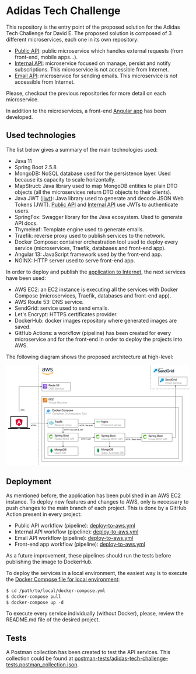 # Adidas Tech Challenge
This repository is the entry point of the proposed solution for the Adidas Tech Challenge for David E. The proposed solution is composed of 3 different microservices, each one in its own repository:

- [Public API](https://github.com/deg93/adidas-subscriptions-public-api): public microservice which handles external requests (from front-end, mobile apps...).
- [Internal API](https://github.com/deg93/adidas-subscriptions-internal-api): microservice focused on manage, persist and notify subscriptions. This microservice is not accessible from Internet.
- [Email API](https://github.com/deg93/adidas-subscriptions-email-api): microservice for sending emails. This microservice is not accessible from Internet.

Please, checkout the previous repositories for more detail on each microservice.

In addition to the microservices, a front-end [Angular app](https://github.com/deg93/adidas-subscriptions-webapp) has been developed.

## Used technologies 
The list below gives a summary of the main technologies used:

- Java 11
- Spring Boot 2.5.8
- MongoDB: NoSQL database used for the persistence layer. Used because its capacity to scale horizontally.
- MapStruct: Java library used to map MongoDB entities to plain DTO objects (all the microservices return DTO objects to their clients).
- Java JWT ([jjwt](https://github.com/jwtk/jjwt)): Java library used to generate and decode JSON Web Tokens (JWT). [Public API](https://github.com/deg93/adidas-subscriptions-public-api) and [Internal API](https://github.com/deg93/adidas-subscriptions-internal-api) use JWTs to authenticate users.
- SpringFox: Swagger library for the Java ecosystem. Used to generate API docs.
- Thymeleaf: Template engine used to generate emails.
- Traefik: reverse proxy used to publish services to the network.
- Docker Compose: container orchestration tool used to deploy every service (microservices, Traefik, databases and front-end app).
- Angular 13: JavaScript framework used by the front-end app.
- NGINX: HTTP server used to serve front-end app.

In order to deploy and publish the [application to Internet](https://adidas-tech-challenge.davidenjuan.es/), the next services have been used:

- AWS EC2: an EC2 instance is executing all the services with Docker Compose (microservices, Traefik, databases and front-end app).
- AWS Route 53: DNS service.
- SendGrid: service used to send emails.
- Let's Encrypt: HTTPS certificates provider.
- DockerHub: docker images repository where generated images are saved.
- GitHub Actions: a workflow (pipeline) has been created for every microservice and for the front-end in order to deploy the projects into AWS.

The following diagram shows the proposed architecture at high-level:

![Proposed architecture](assets/diagram.png)

## Deployment

As mentioned before, the application has been published in an AWS EC2 instance. To deploy new features and changes to AWS, only is necessary to push changes to the main branch of each project. This is done by a GitHub Action present in every project:

- Public API workflow (pipeline): [deploy-to-aws.yml](https://github.com/deg93/adidas-subscriptions-public-api/blob/main/.github/workflows/deploy-to-aws.yml)
- Internal API workflow (pipeline): [deploy-to-aws.yml](https://github.com/deg93/adidas-subscriptions-internal-api/blob/main/.github/workflows/deploy-to-aws.yml)
- Email API workflow (pipeline): [deploy-to-aws.yml](https://github.com/deg93/adidas-subscriptions-email-api/blob/main/.github/workflows/deploy-to-aws.yml)
- Front-end app workflow (pipeline): [deploy-to-aws.yml](https://github.com/deg93/adidas-subscriptions-webapp/blob/main/.github/workflows/deploy-to-aws.yml)

As a future improvement, these pipelines should run the tests before publishing the image to DockerHub.

To deploy the services in a local environment, the easiest way is to execute the [Docker Compose file for local environment](docker-compose/local/docker-compose.yml):
```
$ cd /path/to/local/docker-compose.yml
$ docker-compose pull
$ docker-compose up -d
```
To execute every service individually (without Docker), please, review the README.md file of the desired project.

## Tests

A Postman collection has been created to test the API services. This collection could be found at [postman-tests/adidas-tech-challenge-tests.postman_collection.json](postman-tests/adidas-tech-challenge-tests.postman_collection.json).


